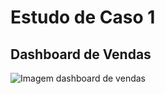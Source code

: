 # Estudo de Caso 1

## Dashboard de Vendas

![Imagem dashboard de vendas](/EstudodeCaso1_DashboarddeVendas.PNG 'Dashboard de Vendas')
